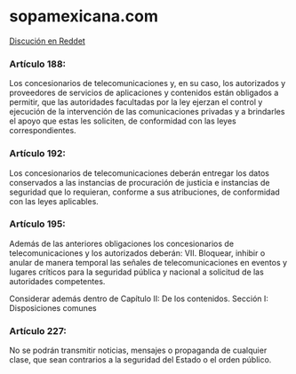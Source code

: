 sopamexicana.com
================

[Discución en Reddet](http://www.reddit.com/r/mexico/comments/224rm7/esta_apunto_de_aprobarse_la_censura_en_internet/)



### Artículo 188:
Los concesionarios de telecomunicaciones y, en su caso, los autorizados y proveedores de servicios de aplicaciones y contenidos están obligados a permitir, que las autoridades facultadas por la ley ejerzan el control y ejecución de la intervención de las comunicaciones privadas y a brindarles el apoyo que estas les soliciten, de conformidad con las leyes correspondientes.

### Artículo 192:
Los concesionarios de telecomunicaciones deberán entregar los datos conservados a las instancias de procuración de justicia e instancias de seguridad que lo requieran, conforme a sus atribuciones, de conformidad con las leyes aplicables.

### Artículo 195:
Además de las anteriores obligaciones los concesionarios de telecomunicaciones y los autorizados deberán:
VII. Bloquear, inhibir o anular de manera temporal las señales de telecomunicaciones en eventos y lugares críticos para la seguridad pública y nacional a solicitud de las autoridades competentes.

Considerar además dentro de Capítulo II: De los contenidos. Sección I: Disposiciones comunes

### Artículo 227:
No se podrán transmitir noticias, mensajes o propaganda de cualquier clase, que sean contrarios a la seguridad del Estado o el orden público.
